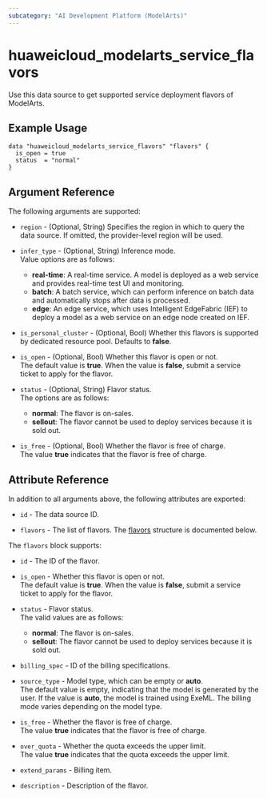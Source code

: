 ```yaml
---
subcategory: "AI Development Platform (ModelArts)"
---
```


# huaweicloud_modelarts_service_flavors

Use this data source to get supported service deployment flavors of ModelArts.

## Example Usage

```hcl
data "huaweicloud_modelarts_service_flavors" "flavors" {
  is_open = true
  status  = "normal"
}
```

## Argument Reference

The following arguments are supported:

* `region` - (Optional, String) Specifies the region in which to query the data source.
  If omitted, the provider-level region will be used.

* `infer_type` - (Optional, String) Inference mode.  
  Value options are as follows:
    + **real-time**: A real-time service. A model is deployed as a web service and provides real-time test UI and monitoring.
    + **batch**: A batch service, which can perform inference on batch data and automatically stops after data is processed.
    + **edge**: An edge service, which uses Intelligent EdgeFabric (IEF) to deploy a model as a web service on an edge
        node created on IEF.

* `is_personal_cluster` - (Optional, Bool) Whether this flavors is supported by dedicated resource pool.
  Defaults to **false**.

* `is_open` - (Optional, Bool) Whether this flavor is open or not.  
  The default value is **true**.
  When the value is **false**, submit a service ticket to apply for the flavor.

* `status` - (Optional, String) Flavor status.  
  The options are as follows:
    + **normal**: The flavor is on-sales.
    + **sellout**: The flavor cannot be used to deploy services because it is sold out.

* `is_free` - (Optional, Bool) Whether the flavor is free of charge.  
   The value **true** indicates that the flavor is free of charge.

## Attribute Reference

In addition to all arguments above, the following attributes are exported:

* `id` - The data source ID.

* `flavors` - The list of flavors.
  The [flavors](#serviceFlavors_Flavors) structure is documented below.

<a name="serviceFlavors_Flavors"></a>
The `flavors` block supports:

* `id` - The ID of the flavor.

* `is_open` - Whether this flavor is open or not.  
  The default value is **true**.
  When the value is **false**, submit a service ticket to apply for the flavor.

* `status` - Flavor status.  
  The valid values are as follows:
    + **normal**: The flavor is on-sales.
    + **sellout**: The flavor cannot be used to deploy services because it is sold out.

* `billing_spec` - ID of the billing specifications.

* `source_type` - Model type, which can be empty or **auto**.  
  The default value is empty, indicating that the model is generated by the user.
  If the value is **auto**, the model is trained using ExeML.
  The billing mode varies depending on the model type.

* `is_free` - Whether the flavor is free of charge.  
  The value **true** indicates that the flavor is free of charge.

* `over_quota` - Whether the quota exceeds the upper limit.  
  The value **true** indicates that the quota exceeds the upper limit.

* `extend_params` - Billing item.

* `description` - Description of the flavor.
